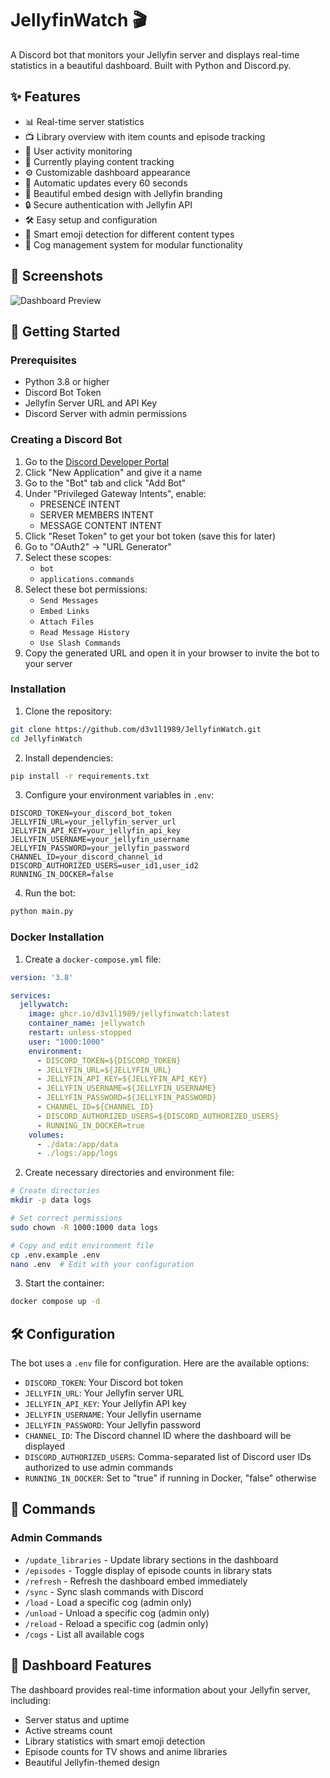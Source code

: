 # JellyfinWatch 🎬

A Discord bot that monitors your Jellyfin server and displays real-time statistics in a beautiful dashboard. Built with Python and Discord.py.

## ✨ Features

- 📊 Real-time server statistics
- 📺 Library overview with item counts and episode tracking
- 👥 User activity monitoring
- 🎥 Currently playing content tracking
- ⚙️ Customizable dashboard appearance
- 🔄 Automatic updates every 60 seconds
- 🎨 Beautiful embed design with Jellyfin branding
- 🔒 Secure authentication with Jellyfin API
- 🛠️ Easy setup and configuration
- 🎌 Smart emoji detection for different content types
- 🔄 Cog management system for modular functionality

## 📸 Screenshots

![Dashboard Preview](screenshots/dashboard.png)

## 🚀 Getting Started

### Prerequisites

- Python 3.8 or higher
- Discord Bot Token
- Jellyfin Server URL and API Key
- Discord Server with admin permissions

### Creating a Discord Bot

1. Go to the [Discord Developer Portal](https://discord.com/developers/applications)
2. Click "New Application" and give it a name
3. Go to the "Bot" tab and click "Add Bot"
4. Under "Privileged Gateway Intents", enable:
   - PRESENCE INTENT
   - SERVER MEMBERS INTENT
   - MESSAGE CONTENT INTENT
5. Click "Reset Token" to get your bot token (save this for later)
6. Go to "OAuth2" → "URL Generator"
7. Select these scopes:
   - `bot`
   - `applications.commands`
8. Select these bot permissions:
   - `Send Messages`
   - `Embed Links`
   - `Attach Files`
   - `Read Message History`
   - `Use Slash Commands`
9. Copy the generated URL and open it in your browser to invite the bot to your server

### Installation

1. Clone the repository:
```bash
git clone https://github.com/d3v1l1989/JellyfinWatch.git
cd JellyfinWatch
```

2. Install dependencies:
```bash
pip install -r requirements.txt
```

3. Configure your environment variables in `.env`:
```env
DISCORD_TOKEN=your_discord_bot_token
JELLYFIN_URL=your_jellyfin_server_url
JELLYFIN_API_KEY=your_jellyfin_api_key
JELLYFIN_USERNAME=your_jellyfin_username
JELLYFIN_PASSWORD=your_jellyfin_password
CHANNEL_ID=your_discord_channel_id
DISCORD_AUTHORIZED_USERS=user_id1,user_id2
RUNNING_IN_DOCKER=false
```

4. Run the bot:
```bash
python main.py
```

### Docker Installation

1. Create a `docker-compose.yml` file:
```yaml
version: '3.8'

services:
  jellywatch:
    image: ghcr.io/d3v1l1989/jellyfinwatch:latest
    container_name: jellywatch
    restart: unless-stopped
    user: "1000:1000"
    environment:
      - DISCORD_TOKEN=${DISCORD_TOKEN}
      - JELLYFIN_URL=${JELLYFIN_URL}
      - JELLYFIN_API_KEY=${JELLYFIN_API_KEY}
      - JELLYFIN_USERNAME=${JELLYFIN_USERNAME}
      - JELLYFIN_PASSWORD=${JELLYFIN_PASSWORD}
      - CHANNEL_ID=${CHANNEL_ID}
      - DISCORD_AUTHORIZED_USERS=${DISCORD_AUTHORIZED_USERS}
      - RUNNING_IN_DOCKER=true
    volumes:
      - ./data:/app/data
      - ./logs:/app/logs
```

2. Create necessary directories and environment file:
```bash
# Create directories
mkdir -p data logs

# Set correct permissions
sudo chown -R 1000:1000 data logs

# Copy and edit environment file
cp .env.example .env
nano .env  # Edit with your configuration
```

3. Start the container:
```bash
docker compose up -d
```

## 🛠️ Configuration

The bot uses a `.env` file for configuration. Here are the available options:

- `DISCORD_TOKEN`: Your Discord bot token
- `JELLYFIN_URL`: Your Jellyfin server URL
- `JELLYFIN_API_KEY`: Your Jellyfin API key
- `JELLYFIN_USERNAME`: Your Jellyfin username
- `JELLYFIN_PASSWORD`: Your Jellyfin password
- `CHANNEL_ID`: The Discord channel ID where the dashboard will be displayed
- `DISCORD_AUTHORIZED_USERS`: Comma-separated list of Discord user IDs authorized to use admin commands
- `RUNNING_IN_DOCKER`: Set to "true" if running in Docker, "false" otherwise

## 🤖 Commands

### Admin Commands
- `/update_libraries` - Update library sections in the dashboard
- `/episodes` - Toggle display of episode counts in library stats
- `/refresh` - Refresh the dashboard embed immediately
- `/sync` - Sync slash commands with Discord
- `/load` - Load a specific cog (admin only)
- `/unload` - Unload a specific cog (admin only)
- `/reload` - Reload a specific cog (admin only)
- `/cogs` - List all available cogs

## 🎨 Dashboard Features

The dashboard provides real-time information about your Jellyfin server, including:
- Server status and uptime
- Active streams count
- Library statistics with smart emoji detection
- Episode counts for TV shows and anime libraries
- Beautiful Jellyfin-themed design